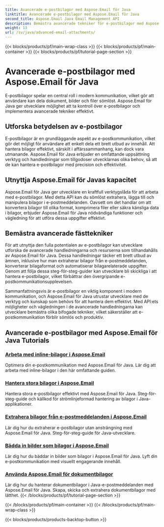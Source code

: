 ```yaml
---
title: Avancerade e-postbilagor med Aspose.Email för Java
linktitle: Avancerade e-postbilagor med Aspose.Email för Java
second_title: Aspose.Email Java Email Management API
description: Bemästra avancerade tekniker för e-postbilagor med Aspose.Email för Java. Utforska självstudier för att hantera bilagor effektivt.
weight: 13
url: /sv/java/advanced-email-attachments/
---
```


{{< blocks/products/pf/main-wrap-class >}}
{{< blocks/products/pf/main-container >}}
{{< blocks/products/pf/tutorial-page-section >}}

# Avancerade e-postbilagor med Aspose.Email för Java


E-postbilagor spelar en central roll i modern kommunikation, vilket gör att användare kan dela dokument, bilder och filer sömlöst. Aspose.Email för Java ger utvecklare möjlighet att ta kontroll över e-postbilagor och implementera avancerade tekniker effektivt.

## Utforska betydelsen av e-postbilagor

E-postbilagor är en grundläggande aspekt av e-postkommunikation, vilket gör det möjligt för användare att enkelt dela ett brett utbud av innehåll. Att hantera bilagor effektivt, särskilt i affärssammanhang, kan dock vara utmanande. Aspose.Email för Java erbjuder en omfattande uppsättning verktyg och handledningar som tillgodoser utvecklarnas olika behov, så att de kan hantera e-postbilagor med precision och effektivitet.

## Utnyttja Aspose.Email för Javas kapacitet

Aspose.Email för Java ger utvecklare en kraftfull verktygslåda för att arbeta med e-postbilagor. Med detta API kan du sömlöst extrahera, lägga till och manipulera bilagor i e-postmeddelanden. Oavsett om det handlar om att konvertera bilagor till olika format, komprimera filer eller säkra känsliga data i bilagor, erbjuder Aspose.Email för Java nödvändiga funktioner och vägledning för att utföra dessa uppgifter effektivt.

## Bemästra avancerade fästtekniker

För att utnyttja den fulla potentialen av e-postbilagor kan utvecklare utforska de avancerade handledningarna och resurserna som tillhandahålls av Aspose.Email för Java. Dessa handledningar täcker ett brett utbud av ämnen, inklusive hur man extraherar bilagor från e-postmeddelanden, konverterar bilagaformat och automatiserar bilagarelaterade uppgifter. Genom att följa dessa steg-för-steg-guider kan utvecklare bli skickliga i att hantera e-postbilagor, vilket förbättrar den övergripande e-postkommunikationsupplevelsen.

Sammanfattningsvis är e-postbilagor en viktig komponent i modern kommunikation, och Aspose.Email för Java utrustar utvecklare med de verktyg och kunskap som behövs för att hantera dem effektivt. Med API:ets möjligheter och vägledningen i de avancerade handledningarna kan utvecklare bemästra olika bifogade tekniker, vilket säkerställer att e-postkommunikation förblir sömlös och produktiv.

## Avancerade e-postbilagor med Aspose.Email för Java Tutorials
### [Arbeta med inline-bilagor i Aspose.Email](./working-with-inline-attachments/)
Optimera din e-postkommunikation med Aspose.Email för Java. Lär dig att arbeta med inline-bilagor i den här omfattande guiden.
### [Hantera stora bilagor i Aspose.Email](./managing-large-attachments/)
Hantera stora e-postbilagor effektivt med Aspose.Email för Java. Steg-för-steg-guide och källkod för strömlinjeformad hantering av bilagor i Java-applikationer.
### [Extrahera bilagor från e-postmeddelanden i Aspose.Email](./extracting-attachments-from-email-messages/)
Lär dig hur du extraherar e-postbilagor utan ansträngning med Aspose.Email för Java. Steg-för-steg-guide för Java-utvecklare.
### [Bädda in bilder som bilagor i Aspose.Email](./embedding-images-as-attachments/)
Lär dig hur du bäddar in bilder som bilagor i Aspose.Email för Java. Lyft din e-postkommunikation med visuellt engagerande innehåll.
### [Använda Aspose.Email för dokumentbilagor](./using-aspose-email-for-document-attachments/)
Lär dig hur du hanterar dokumentbilagor i Java-e-postmeddelanden med Aspose.Email för Java. Skapa, skicka och extrahera dokumentbilagor med lätthet.
{{< /blocks/products/pf/tutorial-page-section >}}

{{< /blocks/products/pf/main-container >}}
{{< /blocks/products/pf/main-wrap-class >}}

{{< blocks/products/products-backtop-button >}}
